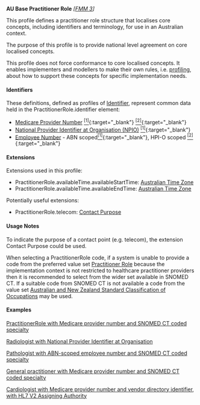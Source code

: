 **AU Base Practitioner Role** *[[FMM 3](guidance.html)]*

This profile defines a practitioner role structure that localises core concepts, including identifiers and terminology, for use in an Australian context.

The purpose of this profile is to provide national level agreement on core localised concepts. 

This profile does not force conformance to core localised concepts. It enables implementers and modellers to make their own rules, i.e. [profiling](http://hl7.org/fhir/profiling.html), about how to support these concepts for specific implementation needs.


#### Identifiers

These definitions, defined as profiles of [Identifier](http://hl7.org/fhir/R4/datatypes.html#Identifier), represent common data held in the PractitionerRole.identifier element:
* [Medicare Provider Number](StructureDefinition-au-medicareprovidernumber.html) [<sup>[1]</sup>](http://ns.electronichealth.net.au/id/medicare-provider-number/index.html){:target="_blank"} [<sup>[2]</sup>](http://meteor.aihw.gov.au/content/index.phtml/itemId/601956){:target="_blank"}
* [National Provider Identifier at Organisation (NPIO)](StructureDefinition-au-nationalprovideridentifieratorganisation.html) [<sup>[1]</sup>](http://hl7.org.au/id/npio/index.html){:target="_blank"}
* [Employee Number](StructureDefinition-au-employeenumber.html)  - ABN scoped[<sup>[1]</sup>](http://ns.electronichealth.net.au/id/abn-scoped/service-provider-individual/1.0/index.html){:target="_blank"}, HPI-O scoped [<sup>[2]</sup>](http://ns.electronichealth.net.au/id/hpio-scoped/service-provider-individual/1.0/index.html){:target="_blank"}


#### Extensions

Extensions used in this profile:
* PractitionerRole.availableTime.availableStartTime: [Australian Time Zone](StructureDefinition-au-timezone.html)
* PractitionerRole.availableTime.availableEndTime: [Australian Time Zone](StructureDefinition-au-timezone.html)

Potentially useful extensions:
* PractitionerRole.telecom: [Contact Purpose](StructureDefinition-contact-purpose.html)


#### Usage Notes

To indicate the purpose of a contact point (e.g. telecom), the extension Contact Purpose could be used.

When selecting a PractitionerRole code, if a system is unable to provide a code from the preferred value set [Practitioner Role](https://healthterminologies.gov.au/fhir/ValueSet/practitioner-role-1) because the implementation context is not restricted to healthcare practitioner providers then it is recommended to select from the wider set available in SNOMED CT. If a suitable code from SNOMED CT is not available a code from the value set [Australian and New Zealand Standard Classification of Occupations](https://healthterminologies.gov.au/fhir/ValueSet/anzsco-1) may be used.


#### Examples

[PractitionerRole with Medicare provider number and SNOMED CT coded specialty](PractitionerRole-example0.html)

[Radiologist with National Provider Identifier at Organisation](PractitionerRole-example1.html)

[Pathologist with ABN-scoped employee number and SNOMED CT coded specialty](PractitionerRole-example2.html)

[General practitioner with Medicare provider number and SNOMED CT coded specialty](PractitionerRole-example3.html)

[Cardiologist with Medicare provider number and vendor directory identifier, with HL7 V2 Assigning Authority](PractitionerRole-example4.html)
